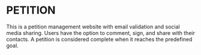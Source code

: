 # PETITION
This is a petition management website with email validation and social media sharing. Users have the option to comment, sign, and share with their contacts. A petition is considered complete when it reaches the predefined goal.
